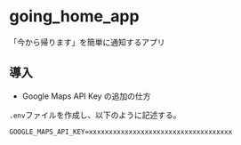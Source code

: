 # going_home_app

「今から帰ります」を簡単に通知するアプリ

## 導入

- Google Maps API Key の追加の仕方

`.env`ファイルを作成し、以下のように記述する。

```
GOOGLE_MAPS_API_KEY=xxxxxxxxxxxxxxxxxxxxxxxxxxxxxxxxxxxx
```
